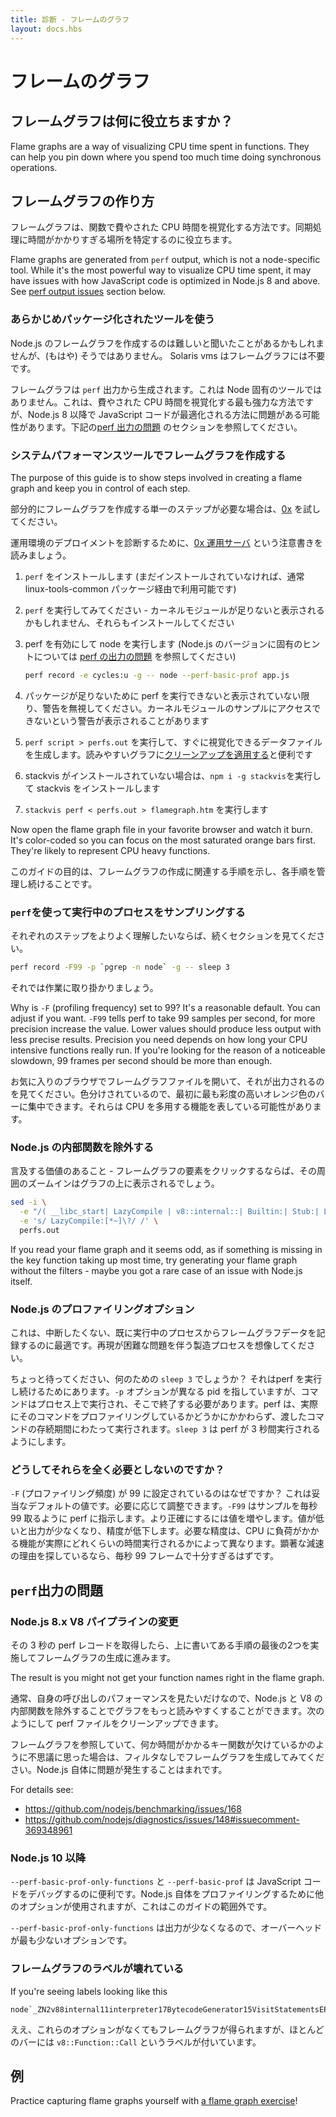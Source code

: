 ```yaml
---
title: 診断 - フレームのグラフ
layout: docs.hbs
---
```


# フレームのグラフ

## フレームグラフは何に役立ちますか？

Flame graphs are a way of visualizing CPU time spent in functions. They can help you pin down where you spend too much time doing synchronous operations.

## フレームグラフの作り方

フレームグラフは、関数で費やされた CPU 時間を視覚化する方法です。同期処理に時間がかかりすぎる場所を特定するのに役立ちます。

Flame graphs are generated from `perf` output, which is not a node-specific tool. While it's the most powerful way to visualize CPU time spent, it may have issues with how JavaScript code is optimized in Node.js 8 and above. See [perf output issues](#perf-output-issues) section below.

### あらかじめパッケージ化されたツールを使う

Node.js のフレームグラフを作成するのは難しいと聞いたことがあるかもしれませんが、(もはや) そうではありません。 Solaris vms はフレームグラフには不要です。

フレームグラフは `perf` 出力から生成されます。これは Node 固有のツールではありません。これは、費やされた CPU 時間を視覚化する最も強力な方法ですが、Node.js 8 以降で JavaScript コードが最適化される方法に問題がある可能性があります。下記の[perf 出力の問題](#perf-output-issues) のセクションを参照してください。

### システムパフォーマンスツールでフレームグラフを作成する

The purpose of this guide is to show steps involved in creating a flame graph and keep you in control of each step.

部分的にフレームグラフを作成する単一のステップが必要な場合は、[0x](https://www.npmjs.com/package/0x) を試してください。

運用環境のデプロイメントを診断するために、[0x 運用サーバ](https://github.com/davidmarkclements/0x/blob/master/docs/production-servers.md) という注意書きを読みましょう。

1. `perf` をインストールします (まだインストールされていなければ、通常 linux-tools-common パッケージ経由で利用可能です)
2. `perf` を実行してみてください - カーネルモジュールが足りないと表示されるかもしれません、それらもインストールしてください
3. perf を有効にして node を実行します (Node.js のバージョンに固有のヒントについては [perf の出力の問題](#perf-output-issues) を参照してください)

    ```bash
    perf record -e cycles:u -g -- node --perf-basic-prof app.js
    ```

4. パッケージが足りないために perf を実行できないと表示されていない限り、警告を無視してください。カーネルモジュールのサンプルにアクセスできないという警告が表示されることがあります
5. `perf script > perfs.out` を実行して、すぐに視覚化できるデータファイルを生成します。読みやすいグラフに[クリーンアップを適用する](#filtering-out-node-internal-functions)と便利です
6. stackvis がインストールされていない場合は、`npm i -g stackvis`を実行して stackvis をインストールします
7. `stackvis perf < perfs.out > flamegraph.htm` を実行します

Now open the flame graph file in your favorite browser and watch it burn. It's color-coded so you can focus on the most saturated orange bars first. They're likely to represent CPU heavy functions.

このガイドの目的は、フレームグラフの作成に関連する手順を示し、各手順を管理し続けることです。

### `perf`を使って実行中のプロセスをサンプリングする

それぞれのステップをよりよく理解したいならば、続くセクションを見てください。

```bash
perf record -F99 -p `pgrep -n node` -g -- sleep 3
```

それでは作業に取り掛かりましょう。

Why is `-F` (profiling frequency) set to 99? It's a reasonable default. You can adjust if you want. `-F99` tells perf to take 99 samples per second, for more precision increase the value. Lower values should produce less output with less precise results. Precision you need depends on how long your CPU intensive functions really run. If you're looking for the reason of a noticeable slowdown, 99 frames per second should be more than enough.

お気に入りのブラウザでフレームグラフファイルを開いて、それが出力されるのを見てください。色分けされているので、最初に最も彩度の高いオレンジ色のバーに集中できます。それらは CPU を多用する機能を表している可能性があります。

### Node.js の内部関数を除外する

言及する価値のあること - フレームグラフの要素をクリックするならば、その周囲のズームインはグラフの上に表示されるでしょう。

```bash
sed -i \
  -e "/( __libc_start| LazyCompile | v8::internal::| Builtin:| Stub:| LoadIC:|\[unknown\]| LoadPolymorphicIC:)/d" \
  -e 's/ LazyCompile:[*~]\?/ /' \
  perfs.out
```

If you read your flame graph and it seems odd, as if something is missing in the key function taking up most time, try generating your flame graph without the filters - maybe you got a rare case of an issue with Node.js itself.

### Node.js のプロファイリングオプション

これは、中断したくない、既に実行中のプロセスからフレームグラフデータを記録するのに最適です。再現が困難な問題を伴う製造プロセスを想像してください。

ちょっと待ってください、何のための `sleep 3` でしょうか？ それはperf を実行し続けるためにあります。`-p` オプションが異なる pid を指していますが、コマンドはプロセス上で実行され、そこで終了する必要があります。perf は、実際にそのコマンドをプロファイリングしているかどうかにかかわらず、渡したコマンドの存続期間にわたって実行されます。`sleep 3` は perf が 3 秒間実行されるようにします。

### どうしてそれらを全く必要としないのですか？

`-F` (プロファイリング頻度) が 99 に設定されているのはなぜですか？ これは妥当なデフォルトの値です。必要に応じて調整できます。`-F99` はサンプルを毎秒 99 取るように perf に指示します。より正確にするには値を増やします。値が低いと出力が少なくなり、精度が低下します。必要な精度は、CPU に負荷がかかる機能が実際にどれくらいの時間実行されるかによって異なります。顕著な減速の理由を探しているなら、毎秒 99 フレームで十分すぎるはずです。

## `perf`出力の問題

### Node.js 8.x V8 パイプラインの変更

その 3 秒の perf レコードを取得したら、上に書いてある手順の最後の2つを実施してフレームグラフの生成に進みます。

The result is you might not get your function names right in the flame graph.

通常、自身の呼び出しのパフォーマンスを見たいだけなので、Node.js と V8 の内部関数を除外することでグラフをもっと読みやすくすることができます。次のようにして perf ファイルをクリーンアップできます。

フレームグラフを参照していて、何か時間がかかるキー関数が欠けているかのように不思議に思った場合は、フィルタなしでフレームグラフを生成してみてください。Node.js 自体に問題が発生することはまれです。

For details see:

* https://github.com/nodejs/benchmarking/issues/168
* https://github.com/nodejs/diagnostics/issues/148#issuecomment-369348961

### Node.js 10 以降

`--perf-basic-prof-only-functions` と `--perf-basic-prof` は JavaScript コードをデバッグするのに便利です。Node.js 自体をプロファイリングするために他のオプションが使用されますが、これはこのガイドの範囲外です。

`--perf-basic-prof-only-functions` は出力が少なくなるので、オーバーヘッドが最も少ないオプションです。

### フレームグラフのラベルが壊れている

If you're seeing labels looking like this

```
node`_ZN2v88internal11interpreter17BytecodeGenerator15VisitStatementsEPNS0_8ZoneListIPNS0_9StatementEEE
```

ええ、これらのオプションがなくてもフレームグラフが得られますが、ほとんどのバーには `v8::Function::Call` というラベルが付いています。

## 例

Practice capturing flame graphs yourself with [a flame graph exercise](https://github.com/naugtur/node-example-flamegraph)!

